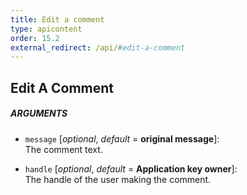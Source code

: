 ```yaml
---
title: Edit a comment
type: apicontent
order: 15.2
external_redirect: /api/#edit-a-comment
---
```


## Edit A Comment

##### ARGUMENTS
* `message` [*optional*, *default* = **original message**]:  
    The comment text.

* `handle` [*optional*, *default* = **Application key owner**]:  
    The handle of the user making the comment.